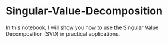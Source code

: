 # Singular-Value-Decomposition
In this notebook, I will show you how to use the Singular Value Decomposition (SVD) in practical applications.
